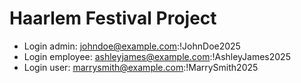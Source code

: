 # Haarlem Festival Project

- Login admin: johndoe@example.com:!JohnDoe2025
- Login employee: ashleyjames@example.com:!AshleyJames2025
- Login user: marrysmith@example.com:!MarrySmith2025
